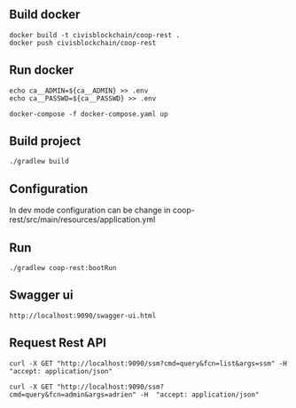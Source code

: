 
## Build docker

```
docker build -t civisblockchain/coop-rest .
docker push civisblockchain/coop-rest
```

## Run docker

```
echo ca__ADMIN=${ca__ADMIN} >> .env
echo ca__PASSWD=${ca__PASSWD} >> .env

docker-compose -f docker-compose.yaml up
```

## Build project

```
./gradlew build
```

## Configuration

In dev mode configuration can be change in coop-rest/src/main/resources/application.yml

## Run

```
./gradlew coop-rest:bootRun
```

## Swagger ui

```
http://localhost:9090/swagger-ui.html
```

## Request Rest API

```
curl -X GET "http://localhost:9090/ssm?cmd=query&fcn=list&args=ssm" -H  "accept: application/json"
```

```
curl -X GET "http://localhost:9090/ssm?cmd=query&fcn=admin&args=adrien" -H  "accept: application/json"
```